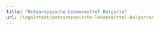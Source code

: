 ```yaml
---
title: "Osteuropäische Lebensmittel Bulgaria"
url: /ingolstadt/osteuropaeische-lebensmittel-bulgaria/
---
```

